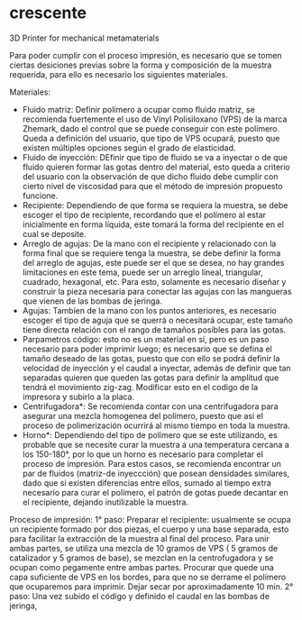 # crescente
3D Printer for mechanical metamaterials

Para poder cumplir con el proceso impresión, es necesario que se tomen ciertas desiciones previas sobre la forma y composición de la muestra requerida, para ello es necesario los siguientes materiales. 

Materiales:
- Fluido matriz: Definir polímero a ocupar como fluido matriz, se recomienda fuertemente el uso de Vinyl Polisiloxano (VPS) de la marca Zhemark, dado el control que se puede conseguir con este polímero. Queda a definición del usuario, que tipo de VPS ocupará, puesto que existen múltiples opciones según el grado de elasticidad.
- Fluido de inyección: DEfinir que tipo de fluido se va a inyectar o de que fluido quieren formar las gotas dentro del material, esto queda a criterio del usuario con la observación de que dicho fluido debe cumplir con cierto nivel de viscosidad para que el método de impresión propuesto funcione.
- Recipiente: Dependiendo de que forma se requiera la muestra, se debe escoger el tipo de recipiente, recordando que el polímero al estar inicialmente en forma líquida, este tomará la forma del recipiente en el cual se deposite.
- Arreglo de agujas: De la mano con el recipiente y relacionado con la forma final que se requiere tenga la muestra, se debe definir la forma del arreglo de agujas, este puede ser el que se desea, no hay grandes limitaciones en este tema, puede ser un arreglo lineal, triangular, cuadrado, hexagonal, etc. Para esto, solamente es necesario diseñar y construir la pieza necesaria para conectar las agujas con las mangueras que vienen de las bombas de jeringa.
- Agujas: Tambíen de la mano con los puntos anteriores, es necesario escoger el tipo de aguja que se querrá o necesitará ocupar, este tamaño tiene directa relación con el rango de tamaños posibles para las gotas.
- Parpametros código: esto no es un material en sí, pero es un paso necesario para poder imprimir luego; es necesario que se defina el tamaño deseado de las gotas, puesto que con ello se podrá definir la velocidad de inyección y el caudal a inyectar, además de definir que tan separadas quieren que queden las gotas para definir la amplitud que tendrá el movimiento zig-zag. Modificar esto en el codigo de la impresora y subirlo a la placa. 
- Centrifugadora*: Se recomienda contar con una centrifugadora para asegurar una mezcla homogenea del polímero, puesto que asi el proceso de polimerización ocurrirá al mismo tiempo en toda la muestra.
- Horno*: Dependiendo del tipo de polímero que se este utilizando, es probable que se necesite curar la muestra a una temperatura cercana a los 150-180°, por lo que un horno es necesario para completar el proceso de impresión. Para estos casos, se recomienda encontrar un par de fluidos (matriz-de inyeccción) que posean densidades similares, dado que si existen diferencias entre ellos, sumado al tiempo extra necesario para curar el polímero, el patrón de gotas puede decantar en el recipiente, dejando inutilizable la muestra.

Proceso de impresión: 
1° paso: 
Preparar el recipiente: usualmente se ocupa un recipiente formado por dos piezas, el cuerpo y una base separada, esto para facilitar la extracción de la muestra al final del proceso. Para unir ambas partes, se utiliza una mezcla de 10 gramos de VPS ( 5 gramos de catalizador y 5 gramos de base), se mezclan en la centrofugadora y se ocupan como pegamente entre ambas partes. Procurar que quede una capa suficiente de VPS en los bordes, para que no se derrame el polímero que ocuparemos para imprimir. Dejar secar por aproximadamente 10 min. 
2° paso: 
Una vez subido el código y definido el caudal en las bombas de jeringa, 
